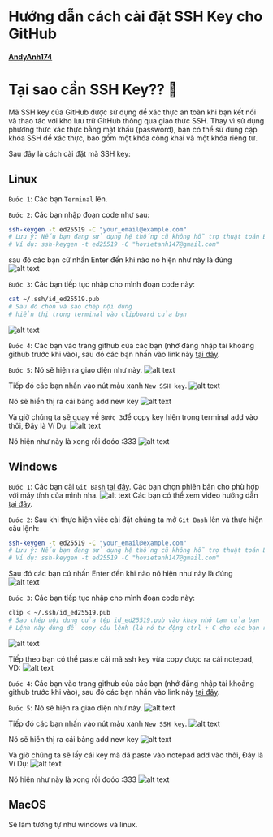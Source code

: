 # Hướng dẫn cách cài đặt SSH Key cho GitHub
#### [AndyAnh174](https://github.com/AndyAnh174/)

# Tại sao cần SSH Key?? 🤔

Mã SSH key của GitHub được sử dụng để xác thực an toàn khi bạn kết nối và thao tác với kho lưu trữ GitHub thông qua giao thức SSH. Thay vì sử dụng phương thức xác thực bằng mật khẩu (password), bạn có thể sử dụng cặp khóa SSH để xác thực, bao gồm một khóa công khai và một khóa riêng tư.

Sau đây là cách cài đặt mã SSH key:

## Linux

`Bước 1`: Các bạn `Terminal` lên.

`Bước 2`: Các bạn nhập đoạn code như sau:
```sh
ssh-keygen -t ed25519 -C "your_email@example.com"
# Lưu ý: Nếu bạn đang sử dụng hệ thống cũ không hỗ trợ thuật toán Ed25519, hãy sử dụng: ssh-keygen -t rsa -b 4096 -C "your_email@example.com"
# Ví dụ: ssh-keygen -t ed25519 -C "hovietanh147@gmail.com"
```
sau đó các bạn cứ nhấn Enter đến khi nào nó hiện như này là đúng 
![alt text](image-1.png)

`Bước 3`: Các bạn tiếp tục nhập cho mình đoạn code này:
```sh
cat ~/.ssh/id_ed25519.pub
# Sau đó chọn và sao chép nội dung
# hiển thị trong terminal vào clipboard của bạn
```
![alt text](image-2.png)

`Bước 4`: Các bạn vào trang github của các bạn (nhớ đăng nhập tài khoảng github trước khi vào), sau đó các bạn nhấn vào link này [tại đây](https://github.com/settings/keys).

`Bước 5`: Nó sẽ hiện ra giao diện như này.
![alt text](image-3.png)

Tiếp đó các bạn nhấn vào nút màu xanh `New SSH key`.
![alt text](image-4.png)

Nó sẽ hiển thị ra cái bảng add new key
![alt text](image-5.png)

Và giờ chúng ta sẽ quay về `Bước 3`để copy key hiện trong terminal add vào thôi, Đây là Ví Dụ:
![alt text](image-6.png)

Nó hiện như này là xong rồi đoóo :333
![alt text](image-7.png)

## Windows
`Bước 1`: Các bạn cài `Git Bash` [tại đây](https://git-scm.com/download/win).
Các bạn chọn phiên bản cho phù hợp với máy tính của mình nha.
![alt text](image-8.png)
Các bạn có thể xem video hướng dẫn [tại đây](https://www.thegioididong.com/game-app/huong-dan-cach-tai-cai-dat-cau-hinh-git-tren-laptop-may-tinh-1299681).

`Bước 2`: Sau khi thực hiện việc cài đặt chúng ta mở `Git Bash` lên và thực hiện câu lệnh:
 ```sh
ssh-keygen -t ed25519 -C "your_email@example.com"
# Lưu ý: Nếu bạn đang sử dụng hệ thống cũ không hỗ trợ thuật toán Ed25519, hãy sử dụng:  ssh-keygen -t rsa -b 4096 -C "your_email@example.com"
# Ví dụ: ssh-keygen -t ed25519 -C "hovietanh147@gmail.com"
```
Sau đó các bạn cứ nhấn Enter đến khi nào nó hiện như này là đúng 
![alt text](image-9.png)

`Bước 3`: Các bạn tiếp tục nhập cho mình đoạn code này:
```sh
clip < ~/.ssh/id_ed25519.pub
# Sao chép nội dung của tệp id_ed25519.pub vào khay nhớ tạm của bạn
# Lệnh này dùng để copy câu lệnh (là nó tự động ctrl + C cho các bạn rồi)
```
![alt text](image-10.png)

Tiếp theo bạn có thể paste cái mã ssh key vừa copy được ra cái notepad, VD:
![alt text](image-11.png)

`Bước 4`: Các bạn vào trang github của các bạn (nhớ đăng nhập tài khoảng github trước khi vào), sau đó các bạn nhấn vào link này [tại đây](https://github.com/settings/keys).

`Bước 5`: Nó sẽ hiện ra giao diện như này.
![alt text](image-3.png)

Tiếp đó các bạn nhấn vào nút màu xanh `New SSH key`.
![alt text](image-4.png)

Nó sẽ hiển thị ra cái bảng add new key
![alt text](image-5.png)

Và giờ chúng ta sẽ lấy cái key mà đã paste vào notepad add vào thôi, Đây là Ví Dụ:
![alt text](image-12.png)

Nó hiện như này là xong rồi đoóo :333
![alt text](image-13.png)

## MacOS

Sẽ làm tương tự như windows và linux.
